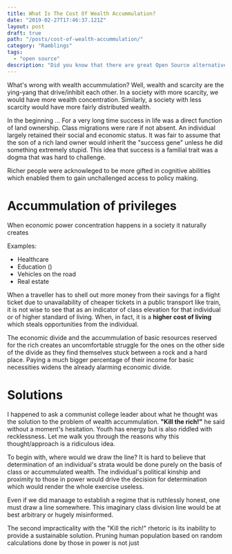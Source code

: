 ```yaml
---
title: What Is The Cost Of Wealth Accummulation?
date: "2019-02-27T17:46:37.121Z"
layout: post
draft: true
path: "/posts/cost-of-wealth-accummulation/"
category: "Ramblings"
tags:
  - "open source"
description: "Did you know that there are great Open Source alternatives for almost every service you use on the Internet? Should you be using them?"
---
```


What's wrong with wealth accummulation? 
Well, wealth and scarcity are the ying-yang that drive/inhibit each other. In a society with more scarcity, we would have more wealth concentration. Similarly, a society with less scarcity would have more fairly distributed wealth.

In the beginning ...
For a very long time success in life was a direct function of land ownership. Class migrations were rare if not absent. An individual largely retained their social and economic status. It was fair to assume that the son of a rich land owner would inherit the "success gene" unless he did something extremely stupid. This idea that success is a familial trait was a dogma that was hard to challenge. 

Richer people were acknowleged to be more gifted in cognitive abilities which enabled them to gain unchallenged access to policy making. 

# Accummulation of privileges
When economic power concentration happens in a society it naturally creates

Examples:
- Healthcare
- Education ()
- Vehicles on the road
- Real estate


When a traveller has to shell out more money from their savings for a flight ticket due to unavailability of cheaper tickets in a public transport like train, it is not wise to see that as an indicator of class elevation for that individual or of higher standard of living. When, in fact, it is a **higher cost of living** which steals opportunities from the individual. 

The economic divide and the accummulation of basic resources reserved for the rich creates an uncomfortable struggle for the ones on the other side of the divide as they find themselves stuck between a rock and a hard place. Paying a much bigger percentage of their income for basic necessities widens the already alarming economic divide. 


# Solutions
I happened to ask a communist college leader about what he thought was the solution to the problem of wealth accummulation. **"Kill the rich!"** he said without a moment's hesitation. Youth has energy but is also riddled with recklessness. Let me walk you through the reasons why this thought/approach is a ridiculous idea. 

To begin with, where would we draw the line? It is hard to believe that determination of an individual's strata would be done purely on the basis of class or accummulated wealth. The individual's political kinship and proximity to those in power would drive the decision for determination which would render the whole exercise useless.

Even if we did manaage to establish a regime that is ruthlessly honest, one must draw a line somewhere. This imaginary class division line would be at best arbitrary or hugely misinformed.

The second impracticality with the "Kill the rich!" rhetoric is its inability to provide a sustainable solution. Pruning human population based on random calculations done by those in power is not just 